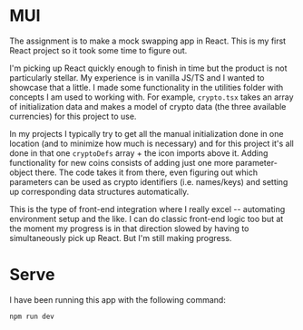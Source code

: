 # MUI

The assignment is to make a mock swapping app in React. This is my first React project so it took some time to figure out.

I'm picking up React quickly enough to finish in time but the product is not particularly stellar. My experience is in vanilla JS/TS and I wanted to showcase that a little. I made some functionality in the utilities folder with concepts I am used to working with. For example, `crypto.tsx` takes an array of initialization data and makes a model of crypto data (the three available currencies) for this project to use.

In my projects I typically try to get all the manual initialization done in one location (and to minimize how much is necessary) and for this project it's all done in that one `cryptoDefs` array + the icon imports above it. Adding functionality for new coins consists of adding just one more parameter-object there. The code takes it from there, even figuring out which parameters can be used as crypto identifiers (i.e. names/keys) and setting up corresponding data structures automatically.

This is the type of front-end integration where I really excel -- automating environment setup and the like. I can do classic front-end logic too but at the moment my progress is in that direction slowed by having to simultaneously pick up React. But I'm still making progress.

# Serve

I have been running this app with the following command:

```
npm run dev
```
